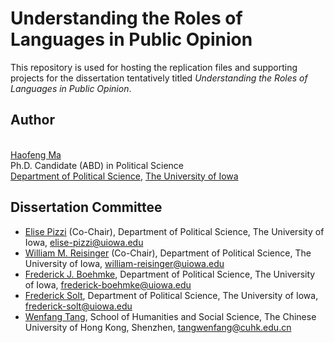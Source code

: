 # Understanding the Roles of Languages in Public Opinion

This repository is used for hosting the replication files and supporting projects for the dissertation tentatively titled *Understanding the Roles of Languages in Public Opinion*.

## Author ##
<br>[Haofeng Ma](https://clas.uiowa.edu/polisci/people/haofeng-ma)
<br>Ph.D. Candidate (ABD) in Political Science
<br>[Department of Political Science](https://clas.uiowa.edu/polisci/), [The University of Iowa](https://uiowa.edu)

## Dissertation Committee ##
- [Elise Pizzi](https://clas.uiowa.edu/polisci/people/elise-pizzi) (Co-Chair), Department of Political Science, The University of Iowa, elise-pizzi@uiowa.edu
- [William M. Reisinger](https://clas.uiowa.edu/polisci/people/william-m-reisinger) (Co-Chair), Department of Political Science, The University of Iowa, william-reisinger@uiowa.edu
- [Frederick J. Boehmke](https://clas.uiowa.edu/polisci/people/frederick-j-boehmke), Department of Political Science, The University of Iowa, frederick-boehmke@uiowa.edu
- [Frederick Solt](https://clas.uiowa.edu/polisci/people/frederick-solt), Department of Political Science, The University of Iowa, frederick-solt@uiowa.edu
- [Wenfang Tang](https://myweb.cuhk.edu.cn/tangwenfang/Home/Index), School of Humanities and Social Science, The Chinese University of Hong Kong, Shenzhen, tangwenfang@cuhk.edu.cn
